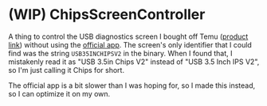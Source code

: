 # (WIP) ChipsScreenController

A thing to control the USB diagnostics screen I bought off Temu ([product link](https://www.temu.com/goods.html?goods_id=601099577316872))
without using the [official app](https://www.adrive.com/public/nRJGGr/USBPCMonitorENG_3_0_3.zip). The screen's only identifier that I could
find was the string `USB35INCHIPSV2` in the binary. When I found that, I mistakenly read it as "USB 3.5in Chips V2" instead of
"USB 3.5 Inch IPS V2", so I'm just calling it Chips for short.

The official app is a bit slower than I was hoping for, so I made this instead, so I can optimize it on my own.

